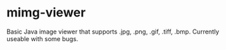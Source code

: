 # mimg-viewer
Basic Java image viewer that supports .jpg, .png, .gif, .tiff, .bmp.
Currently useable with some bugs. 
